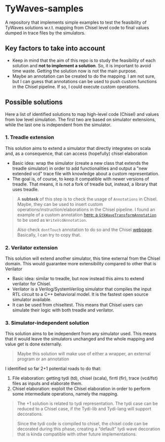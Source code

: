 # TyWaves-samples
A repository that implements simple examples to test the feasibility of TyWaves solutions w.r.t. mapping from Chisel level code to final values dumped in trace files by the simulators.


## Key factors to take into account
- Keep in mind that the aim of this repo is to study the feasibility of each solution and **not to implement a solution**. So, it is important to avoid time waste. Getting the solution now is not the main purpose. 
- Maybe an annotation can be created to do the mapping. I am not sure, but I can guess that annotations can be used to push custom functions in the Chisel pipeline. If so, I could execute custom operations.

## Possible solutions
Here a list of identified solutions to map high-level code (Chisel) and values from low level simulation. The first two are based on simulator extensions, while the last one is independent from the simulator.

### 1. Treadle extension
This solution aims to extend a simulator that directly integrates on scala and, as a consequence, that can access (hopefully) chisel elaboration  
- Basic idea: wrap the simulator (create a new class that extends the treadle simulator) in order to add functionalities and output a "new extended vcd" trace file with knowledge about a custom representation.
- The goal is, of course, to keep it compatible with newer versions of treadle. That means, it is not a fork of treadle but, instead, a library that uses treadle.

> A **subtask** of this step is to check the usage of `Annotations` in Chisel. Maybe, they can be used to insert custom operations/instruction/elaborations in the Chisel pipeline. I found an example of a custom annotation [here: a `GtkWaveTransformAnnotation`](https://gist.github.com/kammoh/b3c85db9f2646a664f8dc84825f1bd1d) to be used as `WriteVcdAnnotation`.
>
> Also check `dontTouch` annotation to do so and the Chisel [webpage](https://www.chisel-lang.org/docs/explanations/annotations). Basically, I can try to copy that.

### 2. Verilator extension
This solution will extend another simulator, this time external from the Chisel domain. This would guarantee more extensibility compared to other that is Verilator
- Basic idea: similar to treadle, but now instead this aims to extend verilator for Chisel.
- Verilator is a Verilog/SystemVerilog simulator that compiles the input RTL circuit to a C++ behavioral model. It is the fastest open source simulator available.
- It can be used from chiseltest. This means that Chisel users can simulate their logic with both treadle and verilator.

### 3. Simulator-independent solution
This solution aims to be independent from any simulator used. This means that it would leave the simulators unchanged and the whole mapping and value get is done externally.

> Maybe this solution will make use of either a wrapper, an external program or an annotation

I identified so far 2+1 potential roads to do that:
1. File elaboration: getting tydi (td), chisel (scala), firrtl (fir), trace (vcd/fst) files as inputs and elaborate them.
2. Chisel elaboration: exploit the Chisel elaboration in order to perform some intermediate operations, namely the mapping.

> The +1 solution is related to tydi representation. The tydi case can be reduced to a Chisel case, if the Tydi-lib and Tydi-lang will support decorations.
> 
> Since the tydi code is compiled to chisel, the chisel code can be decorated during this phase, creating a “default” tydi wave decoration that is kinda compatible with other future implementations.
